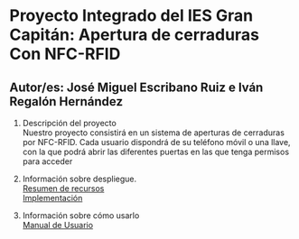 
#  Proyecto Integrado del IES Gran Capitán: Apertura de cerraduras Con NFC-RFID
## Autor/es: José Miguel Escribano Ruiz e Iván Regalón Hernández

1. Descripción del proyecto  
Nuestro proyecto consistirá en un sistema de aperturas de cerraduras por NFC-RFID. Cada usuario dispondrá de su teléfono móvil o una llave, con la que podrá abrir las diferentes puertas en las que tenga permisos para acceder

2. Información sobre despliegue.  
[Resumen de recursos](https://github.com/iesgrancapitan-proyectos/202021asir_junio_unlockNFC-escribano_regalon/wiki/7Doc_Recursos#recursos)  
[Implementación](https://github.com/iesgrancapitan-proyectos/202021asir_junio_unlockNFC-escribano_regalon/wiki/7Doc_Recursos#recursos)

3. Información sobre cómo usarlo  
[Manual de Usuario](https://github.com/iesgrancapitan-proyectos/202021asir_junio_unlockNFC-escribano_regalon/wiki/Manual_Usuario#manual-de-usuario) 








